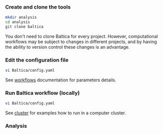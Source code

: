 ### Create and clone the tools
```bash
mkdir analysis
cd analysis
git clone baltica
```

You don't need to clone Baltica for every project. However, computational workflows may be subject to
 changes in different projects, and by having the ability to version control these changes is an advantage.

### Edit the configuration file
```bash
vi Baltica/config.yaml
``` 
See [workflows](workflows.md) documentation for parameters details.

### Run Baltica workflow (locally)
```bash
vi Baltica/config.yaml
``` 

See [cluster](cluster.md) for examples how to run in a computer cluster.



### Analysis
